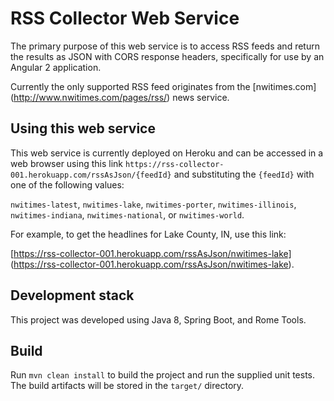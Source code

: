 # RSS Collector Web Service

The primary purpose of this web service is to access RSS feeds and return the results as JSON with CORS response headers, specifically for use by an Angular 2 application.

Currently the only supported RSS feed originates from the [nwitimes.com] (http://www.nwitimes.com/pages/rss/) news service.

## Using this web service

This web service is currently deployed on Heroku and can be accessed in a web browser using this link `https://rss-collector-001.herokuapp.com/rssAsJson/{feedId}` and substituting the `{feedId}` with one of the following values: 

`nwitimes-latest`, `nwitimes-lake`, `nwitimes-porter`, `nwitimes-illinois`, `nwitimes-indiana`, `nwitimes-national`, or `nwitimes-world`.

For example, to get the headlines for Lake County, IN, use this link: 

[https://rss-collector-001.herokuapp.com/rssAsJson/nwitimes-lake] (https://rss-collector-001.herokuapp.com/rssAsJson/nwitimes-lake).

## Development stack

This project was developed using Java 8, Spring Boot, and Rome Tools.

## Build

Run `mvn clean install` to build the project and run the supplied unit tests. The build artifacts will be stored in the `target/` directory. 


